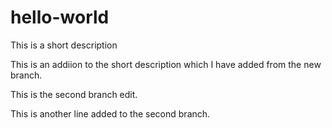 # hello-world
This is a short description

This is an addiion to the short description which I have added from the new branch.

This is the second branch edit.

This is another line added to the second branch.
